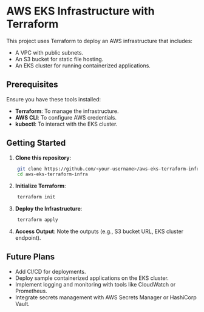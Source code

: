 # AWS EKS Infrastructure with Terraform

This project uses Terraform to deploy an AWS infrastructure that includes:
- A VPC with public subnets.
- An S3 bucket for static file hosting.
- An EKS cluster for running containerized applications.

## Prerequisites

Ensure you have these tools installed:
- **Terraform**: To manage the infrastructure.
- **AWS CLI**: To configure AWS credentials.
- **kubectl**: To interact with the EKS cluster.

## Getting Started

1. **Clone this repository**:
```bash
    git clone https://github.com/<your-username>/aws-eks-terraform-infra.git
    cd aws-eks-terraform-infra
```
2. **Initialize Terraform**:
```bash
    terraform init
```
3. **Deploy the Infrastructure**:
```bash
    terraform apply
```
4. **Access Output**: Note the outputs (e.g., S3 bucket URL, EKS cluster endpoint).

## Future Plans

- Add CI/CD for deployments.
- Deploy sample containerized applications on the EKS cluster.
- Implement logging and monitoring with tools like CloudWatch or Prometheus.
- Integrate secrets management with AWS Secrets Manager or HashiCorp Vault.
